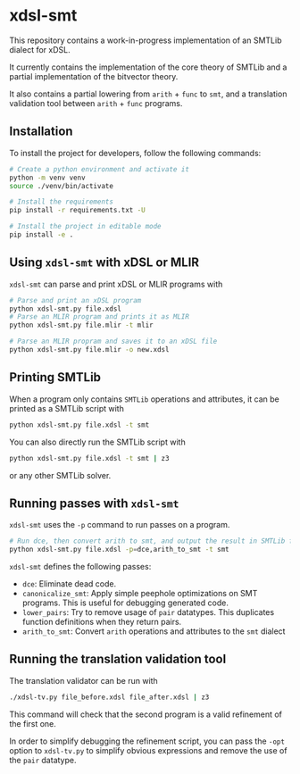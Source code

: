 # xdsl-smt

This repository contains a work-in-progress implementation of an SMTLib dialect for xDSL.

It currently contains the implementation of the core theory of SMTLib and a partial implementation
of the bitvector theory.

It also contains a partial lowering from `arith` + `func` to `smt`, and a translation
validation tool between `arith` + `func` programs. 

## Installation

To install the project for developers, follow the following commands:

```bash
# Create a python environment and activate it
python -m venv venv
source ./venv/bin/activate

# Install the requirements
pip install -r requirements.txt -U

# Install the project in editable mode
pip install -e .
```

## Using `xdsl-smt` with xDSL or MLIR

`xdsl-smt` can parse and print xDSL or MLIR programs with 
```bash
# Parse and print an xDSL program
python xdsl-smt.py file.xdsl
# Parse an MLIR program and prints it as MLIR
python xdsl-smt.py file.mlir -t mlir

# Parse an MLIR propram and saves it to an xDSL file
python xdsl-smt.py file.mlir -o new.xdsl
```

## Printing SMTLib

When a program only contains `SMTLib` operations and attributes, it can be 
printed as a SMTLib script with

```bash
python xdsl-smt.py file.xdsl -t smt
```

You can also directly run the SMTLib script with

```bash
python xdsl-smt.py file.xdsl -t smt | z3
```
or any other SMTLib solver.

## Running passes with `xdsl-smt`

`xdsl-smt` uses the `-p` command to run passes on a program.
```bash
# Run dce, then convert arith to smt, and output the result in SMTLib form
python xdsl-smt.py file.xdsl -p=dce,arith_to_smt -t smt
```

`xdsl-smt` defines the following passes:
* `dce`: Eliminate dead code.
* `canonicalize_smt`: Apply simple peephole optimizations on SMT programs. This is useful for debugging generated code.
* `lower_pairs`: Try to remove usage of `pair` datatypes. This duplicates function definitions when they return pairs.
* `arith_to_smt`: Convert `arith` operations and attributes to the `smt` dialect

## Running the translation validation tool

The translation validator can be run with
```bash
./xdsl-tv.py file_before.xdsl file_after.xdsl | z3
```

This command will check that the second program is a valid refinement of the first one.

In order to simplify debugging the refinement script, you can pass the `-opt` option
to `xdsl-tv.py` to simplify obvious expressions and remove the use of the `pair` datatype.
